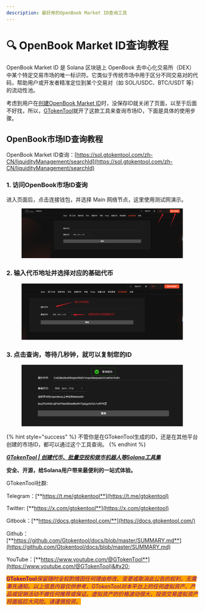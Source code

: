 ```yaml
---
description: 最好用的OpenBook Market ID查询工具
---
```


# 🔍 OpenBook Market ID查询教程

OpenBook Market ID 是 Solana 区块链上 OpenBook 去中心化交易所（DEX） 中某个特定交易市场的唯一标识符。它类似于传统市场中用于区分不同交易对的代码，帮助用户或开发者精准定位到某个交易对（如 SOL/USDC、BTC/USDT 等）的流动性池。

考虑到用户在[创建OpenBook Market ID](https://docs.gtokentool.com/solana/openbook-shi-chang-id-chuang-jian-jiao-cheng)时，没保存ID就关闭了页面，以至于后面不好找，所以，[GTokenTool](https://www.gtokentool.com)就开了这款工具来查询市场ID，下面是具体的使用步骤。

## OpenBook市场ID查询教程

OpenBook Market ID查询：[https://sol.gtokentool.com/zh-CN/liquidityManagement/searchId](https://sol.gtokentool.com/zh-CN/liquidityManagement/searchId)

### 1. 访问OpenBook市场ID查询

进入页面后，点击连接钱包，并选择 Main 网络节点，这里使用测试网演示。

<figure><img src="../../.gitbook/assets/Snipaste_2025-08-27_16-07-33.png" alt=""><figcaption></figcaption></figure>

### 2. 输入代币地址并选择对应的基础代币

<figure><img src="../../.gitbook/assets/Snipaste_2025-08-12_11-40-20.png" alt=""><figcaption></figcaption></figure>

### 3. 点击查询，等待几秒钟，就可以复制您的ID

<figure><img src="../../.gitbook/assets/Snipaste_2025-08-12_11-42-10.png" alt=""><figcaption></figcaption></figure>

{% hint style="success" %}
不管你是在GTokenTool生成的ID，还是在其他平台创建的市场ID，都可以通过这个工具查询。
{% endhint %}

[_**GTokenTool | 创建代币、批量空投和做市机器人等Solana工具集**_](https://sol.gtokentool.com/)

**安全、开源，给Solana用户带来最便利的一站式体验。**



GTokenTool社群:

Telegram：[**https://t.me/gtokentool**](https://t.me/gtokentool)

Twitter: [**https://x.com/gtokentool**](https://x.com/gtokentool)

Gitbook：[**https://docs.gtokentool.com/**](https://docs.gtokentool.com/)

Github：[**https://github.com/Gtokentool/docs/blob/master/SUMMARY.md**](https://github.com/Gtokentool/docs/blob/master/SUMMARY.md)

YouTube：[**https://www.youtube.com/@GTokenTool**](https://www.youtube.com/@GTokenTool)&#x20;



<mark style="color:purple;background-color:orange;">**GTokenTool**</mark>_<mark style="color:purple;background-color:orange;">保留随时全权酌情因任何理由修改、变更或取消此公告的权利，无需事先通知。以上信息内容仅供参考，GTokenTool对本平台上的任何虚拟资产、产品或促销活动不做任何推荐或保证。虚拟资产的价格波动很大，投资交易虚拟资产将面临巨大风险。请谨慎投资。</mark>_
